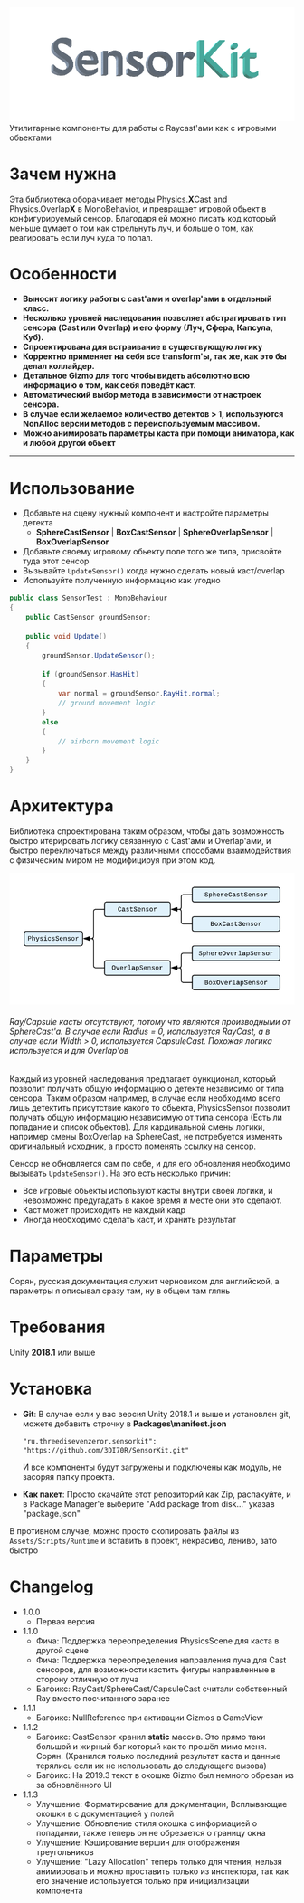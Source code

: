 ![Logo](Images/SensorKitLogo.gif)
Утилитарные компоненты для работы с Raycast'ами как с игровыми обьектами

# Зачем нужна
Эта библиотека оборачивает методы Physics.**X**Cast and Physics.Overlap**X** в MonoBehavior, и превращает игровой обьект в конфигурируемый сенсор.
Благодаря ей можно писать код который меньше думает о том как стрельнуть луч, и больше о том, как реагировать если луч куда то попал.

# Особенности
* **Выносит логику работы с cast'ами и overlap'ами в отдельный класс.**
* **Несколько уровней наследования позволяет абстрагировать тип сенсора (Cast или Overlap) и его форму (Луч, Сфера, Капсула, Куб).**
* **Спроектирована для встраивание в существующую логику**
* **Корректно применяет на себя все transform'ы, так же, как это бы делал коллайдер.**
* **Детальное Gizmo для того чтобы видеть абсолютно всю информацию о том, как себя поведёт каст.**
* **Автоматический выбор метода в зависимости от настроек сенсора.**
* **В случае если желаемое количество детектов > 1, используются NonAlloc версии методов с переиспользуемым массивом.**
* **Можно анимировать параметры каста при помощи аниматора, как и любой другой обьект**

---

# Использование
- Добавьте на сцену нужный компонент и настройте параметры детекта
   - **SphereCastSensor** | **BoxCastSensor** | **SphereOverlapSensor** | **BoxOverlapSensor**
- Добавьте своему игровому обьекту поле того же типа, присвойте туда этот сенсор
- Вызывайте `UpdateSensor()` когда нужно сделать новый каст/overlap
- Используйте полученную информацию как угодно

```CS
public class SensorTest : MonoBehaviour
{
    public CastSensor groundSensor;

    public void Update()
    {
        groundSensor.UpdateSensor();
        
        if (groundSensor.HasHit)
        {
            var normal = groundSensor.RayHit.normal;
            // ground movement logic
        }
        else
        {
            // airborn movement logic
        }
    }
}
```

# Архитектура
Библиотека спроектирована таким образом, чтобы дать возможность быстро итерировать логику связанную с Cast'ами и Overlap'ами, и быстро переключаться между различными способами взаимодействия с физическим миром не модифицируя при этом код.

![Class Diagram](Images/ClassDiagram.png)
###### Ray/Capsule касты отсутствуют, потому что являются производными от SphereCast'а. В случае если Radius = 0, используется RayCast, а в случае если Width > 0, используется CapsuleCast. Похожая логика используется и для Overlap'ов

Каждый из уровней наследования предлагает функционал, который позволит получать общую информацию о детекте независимо от типа сенсора. Таким образом например, в случае если необходимо всего лишь детектить присутствие какого то обьекта, PhysicsSensor позволит получать общую информацию независимую от типа сенсора (Есть ли попадание и список обьектов). Для кардинальной смены логики, например смены BoxOverlap на SphereCast, не потребуется изменять оригинальный исходник, а просто поменять ссылку на сенсор.

Сенсор не обновляется сам по себе, и для его обновления необходимо вызывать `UpdateSensor()`. На это есть несколько причин:
- Все игровые обьекты используют касты внутри своей логики, и невозможно предугадать в какое время и месте они это сделают.
- Каст может происходить не каждый кадр
- Иногда необходимо сделать каст, и хранить результат

# Параметры
Сорян, русская документация служит черновиком для английской, а параметры я описывал сразу там, ну в общем там глянь

# Требования
Unity **2018.1** или выше

# Установка

* **Git**: 
    В случае если у вас версия Unity 2018.1 и выше и установлен git, можете добавить строчку в **Packages\manifest.json**
    ```
    "ru.threedisevenzeror.sensorkit": "https://github.com/3DI70R/SensorKit.git"
    ```
    И все компоненты будут загружены и подключены как модуль, не засоряя папку проекта.

* **Как пакет**:
Просто скачайте этот репозиторий как Zip, распакуйте, и в Package Manager'е выберите "Add package from disk..." указав "package.json"

В противном случае, можно просто скопировать файлы из `Assets/Scripts/Runtime` и вставить в проект, некрасиво, лениво, зато быстро

# Changelog
* 1.0.0
    - Первая версия
* 1.1.0
    - Фича: Поддержка переопределения PhysicsScene для каста в другой сцене
    - Фича: Поддержка переопределения направления луча для Cast сенсоров, для возможности кастить фигуры направленные в сторону отличную от луча
    - Багфикс: RayCast/SphereCast/CapsuleCast считали собственный Ray вместо посчитанного заранее
* 1.1.1
    - Багфикс: NullReference при активации Gizmos в GameView
* 1.1.2
    - Багфикс: CastSensor хранил **static** массив. Это прямо таки большой и жирный баг который как то прошёл мимо меня. Сорян. (Хранился только последний результат каста и данные терялись если их не использовать до следующего вызова)
    - Багфикс: На 2019.3 текст в окошке Gizmo был немного обрезан из за обновлённого UI
* 1.1.3
    - Улучшение: Форматирование для документации, Всплывающие окошки в с документацией у полей
    - Улучшение: Обновление стиля окошка с информацией о попадании, также теперь он не обрезается о границу окна
    - Улучшение: Кэширование вершин для отображения треугольников
    - Улучшение: "Lazy Allocation" теперь только для чтения, нельзя анимировать и можно проставить только из инспектора, так как его значение используется только при инициализации компонента